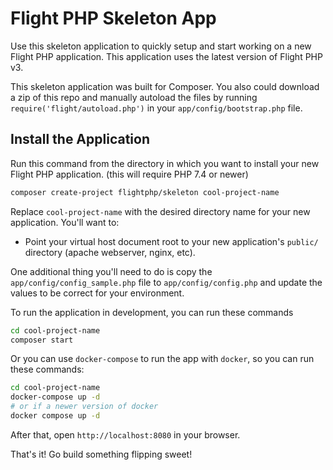 # Flight PHP Skeleton App

Use this skeleton application to quickly setup and start working on a new Flight PHP application. This application uses the latest version of Flight PHP v3.

This skeleton application was built for Composer. You also could download a zip of this repo and manually autoload the files by running `require('flight/autoload.php')` in your `app/config/bootstrap.php` file.

## Install the Application

Run this command from the directory in which you want to install your new Flight PHP application. (this will require PHP 7.4 or newer)

```bash
composer create-project flightphp/skeleton cool-project-name
```

Replace `cool-project-name` with the desired directory name for your new application. You'll want to:

* Point your virtual host document root to your new application's `public/` directory (apache webserver, nginx, etc).

One additional thing you'll need to do is copy the `app/config/config_sample.php` file to `app/config/config.php` and update the values to be correct for your environment.

To run the application in development, you can run these commands 

```bash
cd cool-project-name
composer start
```

Or you can use `docker-compose` to run the app with `docker`, so you can run these commands:
```bash
cd cool-project-name
docker-compose up -d
# or if a newer version of docker
docker compose up -d
```
After that, open `http://localhost:8080` in your browser.

That's it! Go build something flipping sweet!
